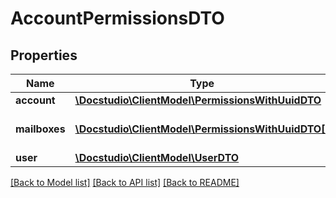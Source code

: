 # AccountPermissionsDTO

## Properties
Name | Type | Description | Notes
------------ | ------------- | ------------- | -------------
**account** | [**\Docstudio\ClientModel\PermissionsWithUuidDTO**](PermissionsWithUuidDTO.md) |  | 
**mailboxes** | [**\Docstudio\ClientModel\PermissionsWithUuidDTO[]**](PermissionsWithUuidDTO.md) | Mailboxes roles and permissions | [optional] 
**user** | [**\Docstudio\ClientModel\UserDTO**](UserDTO.md) |  | [optional] 

[[Back to Model list]](../../README.md#documentation-for-models) [[Back to API list]](../../README.md#documentation-for-api-endpoints) [[Back to README]](../../README.md)

